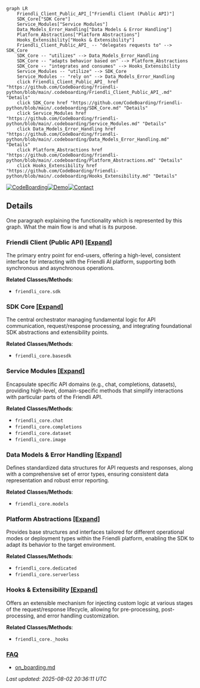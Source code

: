 ```mermaid
graph LR
    Friendli_Client_Public_API_["Friendli Client (Public API)"]
    SDK_Core["SDK Core"]
    Service_Modules["Service Modules"]
    Data_Models_Error_Handling["Data Models & Error Handling"]
    Platform_Abstractions["Platform Abstractions"]
    Hooks_Extensibility["Hooks & Extensibility"]
    Friendli_Client_Public_API_ -- "delegates requests to" --> SDK_Core
    SDK_Core -- "utilizes" --> Data_Models_Error_Handling
    SDK_Core -- "adapts behavior based on" --> Platform_Abstractions
    SDK_Core -- "integrates and consumes" --> Hooks_Extensibility
    Service_Modules -- "utilize" --> SDK_Core
    Service_Modules -- "rely on" --> Data_Models_Error_Handling
    click Friendli_Client_Public_API_ href "https://github.com/CodeBoarding/friendli-python/blob/main/.codeboarding/Friendli_Client_Public_API_.md" "Details"
    click SDK_Core href "https://github.com/CodeBoarding/friendli-python/blob/main/.codeboarding/SDK_Core.md" "Details"
    click Service_Modules href "https://github.com/CodeBoarding/friendli-python/blob/main/.codeboarding/Service_Modules.md" "Details"
    click Data_Models_Error_Handling href "https://github.com/CodeBoarding/friendli-python/blob/main/.codeboarding/Data_Models_Error_Handling.md" "Details"
    click Platform_Abstractions href "https://github.com/CodeBoarding/friendli-python/blob/main/.codeboarding/Platform_Abstractions.md" "Details"
    click Hooks_Extensibility href "https://github.com/CodeBoarding/friendli-python/blob/main/.codeboarding/Hooks_Extensibility.md" "Details"
```

[![CodeBoarding](https://img.shields.io/badge/Generated%20by-CodeBoarding-9cf?style=flat-square)](https://github.com/CodeBoarding/GeneratedOnBoardings)[![Demo](https://img.shields.io/badge/Try%20our-Demo-blue?style=flat-square)](https://www.codeboarding.org/demo)[![Contact](https://img.shields.io/badge/Contact%20us%20-%20contact@codeboarding.org-lightgrey?style=flat-square)](mailto:contact@codeboarding.org)

## Details

One paragraph explaining the functionality which is represented by this graph. What the main flow is and what is its purpose.

### Friendli Client (Public API) [[Expand]](./Friendli_Client_Public_API_.md)
The primary entry point for end-users, offering a high-level, consistent interface for interacting with the Friendli AI platform, supporting both synchronous and asynchronous operations.


**Related Classes/Methods**:

- `friendli_core.sdk`


### SDK Core [[Expand]](./SDK_Core.md)
The central orchestrator managing fundamental logic for API communication, request/response processing, and integrating foundational SDK abstractions and extensibility points.


**Related Classes/Methods**:

- `friendli_core.basesdk`


### Service Modules [[Expand]](./Service_Modules.md)
Encapsulate specific API domains (e.g., chat, completions, datasets), providing high-level, domain-specific methods that simplify interactions with particular parts of the Friendli API.


**Related Classes/Methods**:

- `friendli_core.chat`
- `friendli_core.completions`
- `friendli_core.dataset`
- `friendli_core.image`


### Data Models & Error Handling [[Expand]](./Data_Models_Error_Handling.md)
Defines standardized data structures for API requests and responses, along with a comprehensive set of error types, ensuring consistent data representation and robust error reporting.


**Related Classes/Methods**:

- `friendli_core.models`


### Platform Abstractions [[Expand]](./Platform_Abstractions.md)
Provides base structures and interfaces tailored for different operational modes or deployment types within the Friendli platform, enabling the SDK to adapt its behavior to the target environment.


**Related Classes/Methods**:

- `friendli_core.dedicated`
- `friendli_core.serverless`


### Hooks & Extensibility [[Expand]](./Hooks_Extensibility.md)
Offers an extensible mechanism for injecting custom logic at various stages of the request/response lifecycle, allowing for pre-processing, post-processing, and error handling customization.


**Related Classes/Methods**:

- `friendli_core._hooks`




### [FAQ](https://github.com/CodeBoarding/GeneratedOnBoardings/tree/main?tab=readme-ov-file#faq)
- [on_boarding.md](./on_boarding.md)

_Last updated: 2025-08-02 20:36:11 UTC_

